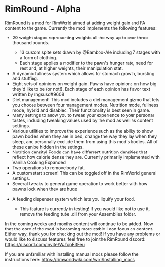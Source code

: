 # RimRound - Alpha

RimRound is a mod for RimWorld aimed at adding weight gain and FA content to the game. Currently the mod implements the following features:

<ul>
  <li>20 weight stages representing weights all the way up to over three thousand pounds.</li>
  <ul>
    <li>13 custom spite sets drawn by @Bamboo-Ale including 7 stages with a form of clothing.</li>
    <li>Each stage applies a modifier to the pawn's hunger rate, need for rest and, at higher weights, their manipulation stat.</li>
  </ul>
  <li>A dynamic fullness system which allows for stomach growth, bursting and stuffing.</li>
  <li>Eight sets of opinions on weight gain. Pawns have opinions on how big they'd like to be (or not!). Each stage of each opinion has flavor text written by rngsusd#9608</li>
  <li>Diet management! This mod includes a diet management gizmo that lets you choose between four management modes. Nutrition mode, fullness mode, hybrid and disabled. Their functionality is best seen in game.
  <li>Many settings to allow you to tweak your experience to your personal tastes, including tweaking values used by the mod as well as content settings.</li>
  <li>Various utilities to improve the experience such as the ability to show pawn bodies when they are in bed, change the way they lay when they sleep, and personally exclude them from using this mod's bodies. All of these can be hidden in the setings. </li>
  <li>Nutrition density! Foods can have differrent nutrition densities that reflect how calorie dense they are. Currently primarily implemented with Vanilla Cooking Expanded</li>
  <li>Two operations to remove body fat.</li>
  <li>A custom start screen! This can be toggled off in the RimWorld general settings.</li>
  <li>Several tweaks to general game operation to work better with how pawns look when they are huge</li>
  <br>
  
  <li>A feeding dispenser system which lets you liquify your food.</li>
  <ul>
    <li>This feature is currently in testing! If you would like not to use it, remove the feeding tube .dll from your Assemblies folder.</li>
  </ul>
</ul>

In the coming weeks and months content will continue to be added. Now that the core of the mod is becoming more stable I can focus on content. Either way, thank you for checking out the mod! If you have any problems or would like to discuss features, feel free to join the RimRound discord:
https://discord.com/invite/WJfcpF3Feu

If you are unfamiliar with installing manual mods please follow the instructions here:
https://rimworldwiki.com/wiki/Installing_mods
